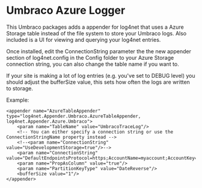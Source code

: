 # Umbraco Azure Logger

This Umbraco packages adds a appender for log4net that uses a Azure Storage table instead of the file system to store your Umbraco logs. Also included is a  UI for viewing and querying your log4net entries.

Once installed, edit the ConnectionString parameter the the new appender section of log4net.config in the Config folder to your Azure Storage connection string, you can also change the table name if you want to.

If your site is making a lot of log entries (e.g. you've set to DEBUG level) you should adjust the bufferSize value, this sets how often the logs are written to storage.

Example:

    <appender name="AzureTableAppender" type="log4net.Appender.Umbraco.AzureTableAppender, log4net.Appender.Azure.Umbraco">
    	<param name="TableName" value="UmbracoTraceLog"/>
    	<!-- You can either specify a connection string or use the ConnectionStringName property instead -->
    	<!--<param name="ConnectionString" value="UseDevelopmentStorage=true"/>-->
    	<param name="ConnectionString" value="DefaultEndpointsProtocol=https;AccountName=myaccount;AccountKey=somecrazyrandomtokenthing"/>
    	<param name="PropAsColumn" value="true"/>
    	<param name="PartitionKeyType" value="DateReverse"/>
    	<bufferSize value="1"/>
    </appender>